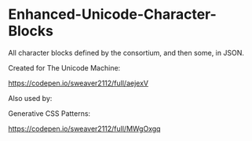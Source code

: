 # Enhanced-Unicode-Character-Blocks
All character blocks defined by the consortium, and then some, in JSON.

Created for The Unicode Machine:

https://codepen.io/sweaver2112/full/aejexV

Also used by:

Generative CSS Patterns:

https://codepen.io/sweaver2112/full/MWgOxgq


